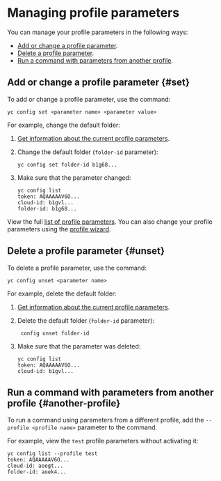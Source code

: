 # Managing profile parameters

You can manage your profile parameters in the following ways:
- [Add or change a profile parameter](#set).
- [Delete a profile parameter](#unset).
- [Run a command with parameters from another profile](#another-profile).

## Add or change a profile parameter {#set}

To add or change a profile parameter, use the command:

```
yc config set <parameter name> <parameter value>
```

For example, change the default folder:
1. [Get information about the current profile parameters](profile-list.md#profile-get).
1. Change the default folder (`folder-id` parameter):
   ```
   yc config set folder-id b1g68...
   ```
1. Make sure that the parameter changed:

   
   ```
   yc config list
   token: AQAAAAAV6O...
   cloud-id: b1gvl...
   folder-id: b1g68...
   ```



View the full [list of profile parameters](../../concepts/core-properties.md). You can also change your profile parameters using the [profile wizard](profile-create.md#interactive-create).

## Delete a profile parameter {#unset}

To delete a profile parameter, use the command:

```
yc config unset <parameter name>
```

For example, delete the default folder:
1. [Get information about the current profile parameters](profile-list.md#profile-get).
1. Delete the default folder (`folder-id` parameter):
   ```
    config unset folder-id
   ```
1. Make sure that the parameter was deleted:

   
   ```
   yc config list
   token: AQAAAAAV6O...
   cloud-id: b1gvl...
   ```



## Run a command with parameters from another profile {#another-profile}

To run a command using parameters from a different profile, add the `--profile <profile name>` parameter to the command.

For example, view the `test` profile parameters without activating it:


```
yc config list --profile test
token: AQAAAAAV6O...
cloud-id: aoegt...
folder-id: aoek4...
```


